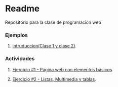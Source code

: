 # Readme

 Repositorio  para la clase de programacion web 

### Ejemplos

1. [intruduccion(Clase 1 y clase 2)](/pruebas1/index.html).

### Actividades

1. [Ejercicio #1 - Página web con elementos básicos](/Actividades/Actividad1.html).

2. [Ejercicio #2 - Listas, Multimedia y tablas](/Actividades/Actividad1.html).




